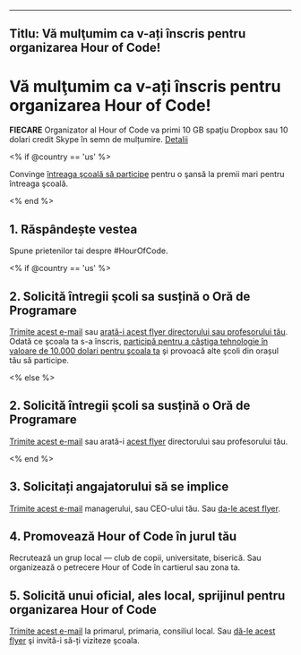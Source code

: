 * * *

## Titlu: Vă mulţumim ca v-ați înscris pentru organizarea Hour of Code!

# Vă mulţumim ca v-ați înscris pentru organizarea Hour of Code!

**FIECARE** Organizator al Hour of Code va primi 10 GB spaţiu Dropbox sau 10 dolari credit Skype în semn de mulțumire. [Detalii][1]

 [1]: /prizes

<% if @country == 'us' %>

Convinge [întreaga şcoală să participe][2] pentru o şansă la premii mari pentru întreaga şcoală.

 [2]: /whole-school

<% end %>

## 1. Răspândește vestea

Spune prietenilor tai despre #HourOfCode.

<% if @country == 'us' %>

## 2. Solicită întregii şcoli sa susțină o Oră de Programare

[Trimite acest e-mail][3] sau [ arată-i acest flyer directorului sau profesorului tău][4]. Odată ce şcoala ta s-a înscris, [participă pentru a câştiga tehnologie în valoare de 10.000 dolari pentru şcoala ta][1] şi provoacă alte şcoli din orașul tău să participe.

 [3]: /resources#email
 [4]: /resources/hoc-one-pager.pdf

<% else %>

## 2. Solicită întregii şcoli sa susțină o Oră de Programare

[Trimite acest e-mail][3] sau arată-i [acest flyer][4] directorului sau profesorului tău.

<% end %>

## 3. Solicitați angajatorului să se implice

[Trimite acest e-mail][3] managerului, sau CEO-ului tău. Sau [da-le acest flyer][4].

## 4. Promovează Hour of Code în jurul tău

Recrutează un grup local — club de copii, universitate, biserică. Sau organizează o petrecere Hour of Code în cartierul sau zona ta.

## 5. Solicită unui oficial, ales local, sprijinul pentru organizarea Hour of Code

[Trimite acest e-mail][3] la primarul, primaria, consiliul local. Sau [dă-le acest flyer][4] şi invită-i să-ți viziteze şcoala.